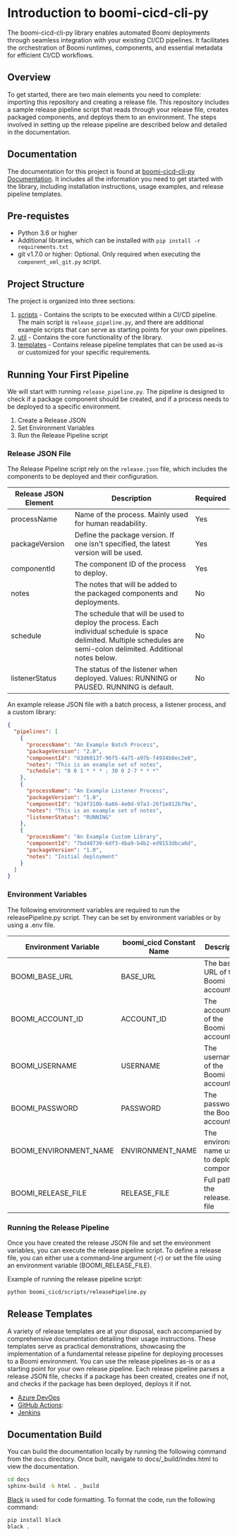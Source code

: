 # Introduction to boomi-cicd-cli-py

The boomi-cicd-cli-py library enables automated Boomi deployments through seamless integration with your existing CI/CD pipelines. It facilitates the orchestration of Boomi runtimes, components, and essential metadata for efficient CI/CD workflows.


## Overview

To get started, there are two main elements you need to complete: importing this repository and creating a release file. This repository includes a sample release pipeline script that reads through your release file, creates packaged components, and deploys them to an environment. The steps involved in setting up the release pipeline are described below and detailed in the documentation.


## Documentation

The documentation for this project is found at [boomi-cicd-cli-py Documentation](https://boomi-cicd-cli-py.s3.amazonaws.com/index.html).
It includes all the information you need to get started with the library, including installation instructions, usage examples, and release pipeline templates.


## Pre-requistes

* Python 3.6 or higher
* Additional libraries, which can be installed with `pip install -r requirements.txt`
* git v1.7.0 or higher: Optional. Only required when executing the `component_xml_git.py` script.

## Project Structure

The project is organized into three sections:

1. [scripts](boomi_cicd/scripts) - Contains the scripts to be executed within a CI/CD pipeline. The main script is `release_pipeline.py`, and there are additional example scripts that can serve as starting points for your own pipelines.
2. [util](boomi_cicd/util) - Contains the core functionality of the library.
3. [templates](boomi_cicd/templates) - Contains release pipeline templates that can be used as-is or customized for your specific requirements.


## Running Your First Pipeline

We will start with running `release_pipeline.py`.
The pipeline is designed
to check if a package component should be created, and if a process needs to be deployed to a specific environment. 

1. Create a Release JSON
2. Set Environment Variables
3. Run the Release Pipeline script


### Release JSON File

The Release Pipeline script rely on the `release.json` file, which includes the components to be deployed and their configuration.

| Release JSON Element | Description                                                                                                                                                             | Required |
|----------------------|-------------------------------------------------------------------------------------------------------------------------------------------------------------------------|----------|
| processName          | Name of the process. Mainly used for human readability.                                                                                                                 | Yes      |
| packageVersion       | Define the package version. If one isn't specified, the latest version will be used.                                                                                    | Yes      | 
| componentId          | The component ID of the process to deploy.                                                                                                                              | Yes      |
| notes                | The notes that will be added to the packaged components and deployments.                                                                                                | No       |
| schedule             | The schedule that will be used to deploy the process. Each individual schedule is space delimited. Multiple schedules are semi-colon delimited. Additional notes below. | No       |
| listenerStatus       | The status of the listener when deployed. Values: RUNNING or PAUSED. RUNNING is default.                                                                                | No       |

An example release JSON file with a batch process, a listener process, and a custom library:

```json
{
  "pipelines": [
    {
      "processName": "An Example Batch Process",
      "packageVersion": "2.0",
      "componentId": "83d6013f-96f5-4a75-a97b-f4934b0ec2e8",
      "notes": "This is an example set of notes",
      "schedule": "0 0 1 * * * ; 30 0 2-7 * * *"
    },
    {
      "processName": "An Example Listener Process",
      "packageVersion": "1.0",
      "componentId": "b24f310b-6a66-4e0d-97a3-26f1e812b79a",
      "notes": "This is an example set of notes",
      "listenerStatus": "RUNNING"
    },
    {
      "processName": "An Example Custom Library",
      "componentId": "7bd40730-6df3-4ba9-b4b2-ed9153dbca6d",
      "packageVersion": "1.0",
      "notes": "Initial deployment"
    }
  ]
}
```


### Environment Variables

The following environment variables are required to run the releasePipeline.py script. They can be set by environment
variables or by using a .env file. 

| Environment Variable   | boomi_cicd Constant Name | Description                                       | Required   |  
|------------------------|----------------------|---------------------------------------------------|------------|
| BOOMI_BASE_URL         | BASE_URL             | The base URL of the Boomi account                 | Yes        |
| BOOMI_ACCOUNT_ID       | ACCOUNT_ID           | The account ID of the Boomi account               | Yes        |
| BOOMI_USERNAME         | USERNAME             | The username of the Boomi account                 | Yes        |
| BOOMI_PASSWORD         | PASSWORD             | The password of the Boomi account                 | Yes        |
| BOOMI_ENVIRONMENT_NAME | ENVIRONMENT_NAME     | The environment name used to deploy to components | Yes        |
| BOOMI_RELEASE_FILE     | RELEASE_FILE         | Full path of the release.json file                | Yes        |


### Running the Release Pipeline

Once you have created the release JSON file and set the environment variables,
you can execute the release pipeline script. To define a release file, you can either use a command-line argument (-r) or set the file using an environment variable
(BOOMI_RELEASE_FILE).

Example of running the release pipeline script:
```bash
python boomi_cicd/scripts/releasePipeline.py
```


## Release Templates

A variety of release templates are at your disposal, each accompanied by comprehensive documentation detailing their usage instructions. These templates serve as practical demonstrations, showcasing the implementation of a fundamental release pipeline for deploying processes to a Boomi environment. You can use the release pipelines as-is or as a starting point for your own release pipeline. Each release pipeline parses a release JSON file, checks if a package has been created, creates one if not, and checks if the package has been deployed, deploys it if not.

* [Azure DevOps](https://boomi-cicd-cli-py.s3.amazonaws.com/pipelines/azure-devops.html)
* [GitHub Actions](https://boomi-cicd-cli-py.s3.amazonaws.com/pipelines/github-actions.html): 
* [Jenkins](https://boomi-cicd-cli-py.s3.amazonaws.com/pipelines/jenkins.html)


## Documentation Build

You can build the documentation locally by running the following command from the `docs` directory. Once built, navigate to docs/_build/index.html to view the documentation.

```bash
cd docs
sphinx-build -b html . _build 
```

[Black](https://black.readthedocs.io/en/stable/index.html) is used for code formatting. To format the code, run the following command:

```bash
pip install black
black .
```


